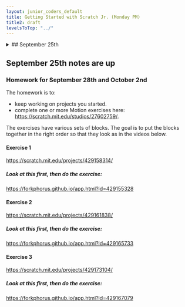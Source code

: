 ```yaml
---
layout: junior_coders_default
title: Getting Started with Scratch Jr. (Monday PM)
title2: draft
levelsToTop: "../"
---
```


<details>
<summary>## September 25th
</summary>

## September 25th

### Homework Due October 2nd

The homework is to make a Halloween project using every single block. 

### Daily Routines and Halloween Project

Today we had only one student. The student made a wonderful series of projects devoted to daily routines, such as playing soccer and going to school. The projects showed great mastery of how to:

* send and receive messages*
* create new characters and objects using the picture editor and how to 
* weave these together to tell a story.

</details>



## September 25th notes are up 

### Homework for September 28th and October 2nd

The homework is to: 

* keep working on projects you started.
* complete one or more Motion exercises here: <https://scratch.mit.edu/studios/27602759/>. 

The exercises have various sets of blocks. The goal is to put the blocks together in the right order so that they look as in the videos below.

#### Exercise 1

https://scratch.mit.edu/projects/429158314/

##### Look at this first, then do the exercise:

https://forkphorus.github.io/app.html?id=429155328

#### Exercise 2

https://scratch.mit.edu/projects/429161838/


##### Look at this first, then do the exercise:

https://forkphorus.github.io/app.html?id=429165733

#### Exercise 3

https://scratch.mit.edu/projects/429173104/


##### Look at this first, then do the exercise:

https://forkphorus.github.io/app.html?id=429167079
